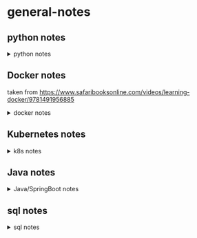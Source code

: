 # general-notes

## python notes
<details><summary>python notes</summary>
<p>
  
### general functions

### pandas
#### init
` import pandas as pd`
#### notes
- [`pandas.melt`](https://pandas.pydata.org/pandas-docs/stable/generated/pandas.melt.html) - function to unpivot a dataframe into a format where one or more columns are identifier variables (id_vars), while all other columns, considered measured variables.
- [`.nunique()`](http://pandas.pydata.org/pandas-docs/stable/generated/pandas.core.groupby.SeriesGroupBy.nunique.html) - returns count of unique values from a column, e.g. `df1['Region'].nunique()`
### pyspark
#### Read file(s)
```
df = spark.read \
  .option("HEADER", True) \
  .option("inferSchema", True) \
  .csv("example.csv")
```
#### EDA/data prep
- `df.describe()` for mean, std dev, counts etc for each column
- `from pyspark.ml.feature import VectorAssembler`, `assembler = VectorAssembler(inputCols=df.columns, outputCol="features")` then `featurizeddf = assembler.transform(df)` 
- `from pyspark.ml.stat import Correlation` then `pearsonCorr = Correlation.corr(df, 'features').collect()[0][0]`
- Scatter matrix (using python):
```
import matplotlib.pyplot as plt
import pandas as pd
import seaborn as sns

fig, ax = plt.subplots()
pd_df = df.toPandas()

pd.plotting.scatter_matrix(pd_df, figsize=(10, 10))

display(fig.figure)
```
- train/test split with `df.randomSplit([0.8, 0.2], seed=12)`
- add a column to your dataframe with `df.withColumn('newcolalias', newcol)`


### numpy
#### init
`import numpy as np`
#### notes
- np.zeros((y,x)) - function to generate matrix of zeros(vertical, horizontal)
- np.random.rand(2,5) - random 2x5 matrix with all numbers between 0 and 1

### mpl
#### init
```
import matplotlib as mpl
import matplotlib.pyplot as plt
```
#### notes
- Simple time series linechart
```
x = pd.to_datetime(df['_time'])
y = df['Sum']

plt.plot(x,y)
plt.gcf().autofmt_xdate()
plt.gcf().set_size_inches(18.5, 10.5)
plt.show()
```

### PCA (principal component analysis)
- Used to identify features of importance, reduce number of features in the dataset, visualise cuts of the data to understand the importance of these features in more detail.. 
- Important to standardize the data before you investigate. PCA maximises the variance so normalization is required otherwise features can dominate purely because of their scale. 
- Visualising pca output allows you to gain an intiative understanding of the features and their predictive importance. 


</p>
</details>

## Docker notes
taken from https://www.safaribooksonline.com/videos/learning-docker/9781491956885
<details><summary>docker notes</summary>
<p>
  
## Containerization/OS level virtualization
- Linux containers are considered operating system level virtualization, which provides isolated view of processes, user space, and file system for the user or owner. Containers share the kernel of the Linux host they are running on. OS Virtualization is not new despite the rise in interest via docker, and have existed in similar forms in FreeBSD Jails, Solaris Zones, and LXC.
- Differences/similarities between containers and VMs?
    - Both require host OS. VMs can run on a variety of OS
    - VMs require a hypervisor - a piece of software that can create, run, destroy, and monitor VMs. Type 1 run directly on host machine hardware, ESX and Xen are popular versions. Type 2 hypervisor runs as software on top of the host OS - VMWare and VirtualBox are commonly user. VMs can run any guest OS they choose, regardless of the host OS. VMs require full OS install, which means they incur the same startup and shutdown times as on bare metal (perhaps longer). Can run many processes, and have variety of network and file system configurations.
    - Containers do not require hypervisor, but a container engine. This could be FreeBSD jails, Solaris Zones, Rocket, or Docker. They also have significatly smaller overheads - because they share the kernel with the host OS, they can start and stop extremely fast. A container typically contains a single processes and its dependencies. Startup time is determined by the amount of time the process takes to start, making them very efficient for clustered cloud like environments. As they share the host OS kernel, they must use the same OS. Docker containers must run linux distros.
- docker is a tool built as an abstraction on top of linux containers, and allows for easy, programmatic creation and distribution of container images, as well as creating and deploying containers. Provides CLI and HTTP interfaces to make it easy to manage and automate, and creates a homogenous system for running apps. Containers ship with the dependencies baked in, so the deployment is the same regardless of where you deploy.

## Architecture
- We know docker is an abstraction built on top of lower level container technologies, which provides a simple cli and http interface to create and publish container images, and to run these themselves. It provides a way to package an application and all system dependncies into a standardized unit (Docker image). 
- It is a tool, but also encompasses an ecosystem of other tools and services, e.g. DockerHub (central public repo of docker images).
- Widley used deployment mechanisim for applications because of the guarantee the container will always run the same regardless of the environment, giving devs parity across dev, test, and prod.

## Setup
- I started by accidentally installing Docker CE in an Ubuntu 16.04 VM following the instructions in the docker docs. I then realised this is not what the course was asking me to do, so followed the docs to install Docker Engine too https://docs.docker.com/cs-engine/1.12/#install-on-ubuntu-1404-lts-or-1604-lts
- Automatic starting of the docker daemon is achieved using systemd `sudo systemctl enable docker`
- Check docker working using sample container `sudo docker run rickfast/hello-oreilly`
- Adding a user to the docker group prevents requirement to run all docker commands with sudo `sudo usermod -aG docker $USER` (log out and log back in to have changes take)
- Another test container `docker run -p 4567:4567 -d rickfast/hello-oreilly-http` runs a web server on port 4567 that returns the 'Hello O'Reilly!' message.

- OS's that aren't Linux cannot run docker natively as docker requires a Linux compatible kernel. Used to have `boot2docker` which was a stripped down Linux image with docker installed, which enabled people running OSX to issue docker commands to a remote docker daemon in a VM. More recently, a series of useful docker tools have been packaged into Docker Toolbox, which can be installed using a simple installer. `boot2docker` is still used, but it is managed by `docker-machine`. *NB: Docker Toolbox is now a legacy desktop solution that has been superceded by Docker for Mac and Docker for Windows. The Docker for Windows application requires Windows 10 which I do not have, so I will continue with docker toolbox and my ubuntu VM side by side*
- starting docker toolbox using the `Docker Quickstart Terminal`, which launches a fully configured shell, starting a docker host in virtualbox.
- `default` machine will start with IP `192.168.99.100` - this is the IP of the docker machine. On Linux, this runs on `localhost`

## Docker Machine
- Ships with toolbox, allows us to use docker with non-linux based OS's, and launch and manage multiple docker instances from the host machine. 
- I quickly installed `docker-machine` in my ubuntu VM following [the docs](https://docs.docker.com/machine/install-machine/#install-machine-directly). I think this is going to be a better and easier fit as the rest of the course is on Mac OS. *NB: doing this introduced an issue as I had [conflicting graph-drivers](https://github.com/moby/moby/issues/22685). `systemctl edit docker.service` allowed me to configure the docker startup process and set the `-s` arg to `overlay` which resolved\* the issue*
- \* This did not resolve the issue. I was able to get the docker daemon started but still encountered problems. I uninstalled and reinstalled Docker CE. Then tried creating my own `docker-machine` but this is failing with `Error creating machine: Error waiting for machine to be running: Maximum number of retries (60) exceeded` - _but that's ok because I can run docker containers natively because I'm in Linux_ right ok the penny dropped, there we go, move along ..
- see which hosts are running using `docker-machine ls`
- if working with docker machine, set the machine you want to issue commands to with `eval $(docker-machine env $docker-machine)`. Get the IP of this machine by issuing `docker-machine ip $MACHINENAME`. Stop the machine with `docker-machine stop $MACHINE`
- Docker machine is good because it enables people to use docker regarless of their host OS. Alos a nice tool for launching multiple docker hosts (these can be in the cloud as well as locally)

## Docker Hub
- For distributing docker images - official central registry. There are other registerys, and you can set up your own (artifactory, docker trusted registy).
- Need a docker hub account to push your own into the registry. 

## Running/managing docker containers
### Getting Started
- Containers typically wrap a single process, and the lifetime of the container is typically tied to the time it takes to run the process assigned to pid 1 within. The command run by the container can be specified by the container, or the user running it.
- e.g. of specifying the command run by the container `docker run ubuntu pwd` - ubuntu container does not specify a command to be run, so we can run `pwd`. The container will only live for the time it takes to run this command, make it useful for taks that require a specific setup or environment.
- output is different as the container has it's own isolated view of the operating environment - the ubuntu container has it's own user id space, filesystem, process trees, and networking.
- How can we investigate the inside of a container without running single commands? `i` flag runs in interactive, and `-t` assigns a terminal (specify the shell you want as well) `docker run -i -t ubuntu /bin/bash`
- uuid is the hostname of the container - a unique hash, also the container id.
- has typical file system, but only two processes running (`ps` and `bash` - `bash` is pid 1, which means the containers existance is bound to this process). Can end the container by running `exit`, which quits the bash session and also the container.

### Different ways to run containers
- specifying just the image name will just run that image. This will run the default command in the image. Can override the default by adding another argument when issuing `docker run`. Additional args after this are passed as arguments to the override command, i.e. `docer run ubuntu ls -l`. Any number of commands can be passed in the command arguments.
- running a long-iving container from the command line pushes the output of this container to stdout - not ideal as container will exit if we close terminal, ctrl+c, etc. In production scnarios we want the containers to run as background processes. To run them as background processes, use `-d` (detached). This prints a container id to stdout which can be used to execute actions against that container.
- `docker ps` lists all running containers.
- Containers can be referenced by image id or name, and if you dont explicitly name your container, docker will auto-assign one. `--name` to name your container - names are useful if you're running a lot of instances of the same container on a docker host, or if using a bridged network, as containers use names to communicate (see networking)
- `docker stop` to stop the container, don't need to write the whole id
- `docker restart` to restart a container (takes name)

### Containerized Web Applications
- Long-lived web apps are a common use case. Will run a web app which performs lookup in a key:value store, redis.
- First, run redis `docker run -d -P --name redis redis`
- Then start web app - this will need to be able to connect to redis to store and retrieve data. 
- `docker --link` to connect containers together - allow continers to find each other by ip and port. docker containers are linked by name, and docker injects a set of env vars into the container that can be used to connect them.
- `docker run --link redis -i -t ubuntu /bin/bash` to start an ubuntu container and link to redis .. looking at `env`, cna see `REDIS_PORT_6379_TCP_ADDR=172.17.0.2`, which gives the IP of the redis container. This format/naming covention ($NAME_PORT_$PORT_TCP_ADDR) means we have to know the name of the container and the port, to connect to it. The web app uses this env variable to connect to redis, and retrieve and store data. 
- Run and link the web app to redis .. `docker run -d --link redis --name web rickfast/oreilly-simple-web-app`
- Docker links are *deprecated*
- Need to map the port using `-p` on container startup - doesn't matter that the application in the container is bound on 4567, we cannot access it on the docker host without mapping the port. first is port on docker host, second is container port to map. So above command becomes `docker run -d --link redis --name web -p 4567:4567 rickfast/oreilly-simple-web-app`
- _What if deploying a web app on a machine and we dont know what ports are available?_ Cant be guaranteed a well known port for every appliaction .. `-P` binds all exposed ports to a randomly availbale port on the docker host - v useful for a dymanic mutlitenant environment. Once used, can use `docker ps -l` which lists the last started container, and you can see the port .. can also use `docker port $NAME` which tells the port that the container is available at on the docker host.

### Configuring Containerized Applications
- Previously would use configuration files to configure server application using tools like chef or puppet. Templatize a config file and drop it on the server before the application launches. Docker image is pre-baked, so we dont necesserily want another layer with environment specific configuration, which would require separate image artifacts for the environment our container would run in.
- Preferred config method for containerized apps is to pass in at launch time, in the form of standard environment variables.
- This puts environment configuration burden on the launcher - `-e` flag enables this. Each env variable must be set using it's own `-e` flag
```
joe@ubuntu:~$ docker run -e "HELLO=JOE" ubuntu /bin/bash -c export
declare -x HELLO="JOE"
...
```
- `docker inspect` gives details about the container

### Container Lifecycle
- `docker restart` runs the same container rather than starting a new one. Discussed graceful shutdown of containers and allowing time for containers to do so, using the `docker stop --time` param.
- If something causes a container to exit, can use the `--restart` policy flag to automatically case it to restart if it exits. Takes a number of args (always, unless stopped (only restart if stops unexpectedly), on failure (if exists with non-0 code) `docker run -d -p 4567:4567 --name timebomb --restart unless-stopped rickfast/oreilly-time-bomb`. To make it not restart, explicity stop it or kill it ourself. 

### Debugging Containers
- Can configure docker to output logs to logging applications (fluentd, splunk). Withg access to the docker host, there are a number of ways to debug a container.
  - see which containers are running `docker ps`, to see what is running. `ps -a` to see stopped containers. `-l` will show the last run container.
  - output of a container i.e. logs `docker logs $NAME` show the most recent logger output. `-f` to follow the logs in the terminal until ctrl+c.
  - Local IP/other information about the container? `docker inspect` give json payload of info about the container. Can extract information from here using the `--format` flag, e.g. `docker inspect --format='{{.NetworkSettings.IPAddress}}' redis`. This uses Go's template support. dot notation represents the json properties, where `NetworkSettings` is top level object, containing field `IPAddress`.
  - Get into container using `-i` and `-t` as we saw earlier .. however this isn't incredibly useful as we're starting a new copy of the container with /bin/bash running as pid 1 .. so how can we debug if it's already running? `docker exec` will enable to run a secondary process in the container `docker exec -i -t redis /bin/bash`
  - Centralised logging and debugging should be used in production to manage.
  
## Docker Images
- Building and sharing our own images is where it gets interesting!
- Packaging your own production applications is a major use case for docker images. Container must only contain linux libraries and binaries. Flavor will dictate which libraries and binaries it will use. Need to map `flask` port to the docker host in order to expose it. (see _Containerized Web Applications_ section above for more on this)
- Docker images are built from layers, which are immutable (non-changing), similar to a git commit. These aren't changed, we just create new ones. Always re-use layers that don't change, and if we do diverge, we create new layers.
- Images are created by running containers, changing their state, and then saving the new state to disk. Only the differences introduced in the new state are saved, which means the state can be applied or reverted from the layer below. Preferred method for applying these changes is via the `dockerfile`, a list of instructions to be performed on an image to produce new layers. Each layer correspondes to an instruction from the dockerfile. Dockerfile ends up looking like:
```
FROM ubuntu:15.10
RUN apt-get install python
RUN pip install flask 
ADD app.py # add source code from my machine to the container using ADD
EXPOSE 5000
ENTRYPOINT python app.py # default coimmand to run so user doesn't need to worry about image internals.
```
- Can then put this in version control and treat it like any other code - version it, create automated builds to push and publish images hen the dockerfile changes. 

### ... on Docker Hub
- Easiest way to find existing images. Search, find .. description of what the image contains, size, etc. 
- Alpine Linux, lightweight base image rather than using ubuntu or fedora (bloated). Info on usage and config. 
- Official repos have no username (i.e. single contributor). Curated by docker, follows best practices inc. security. Offial images are best, kept up to date, etc.. Star = like, remind, save etc. 
- Tags are like versions. `latest` tag typically attached, will default to this. 
- unsurprisingly, `docker push` allows 

## building images
- Any can be used as a base, so depends what you want to build. 
- `docker search` to search, `docker images` to see what is available on the docker host
- can create images from a running container, or create using dockerfile - second is preferred as can be versioned and reproduced
```
docker run -i -t alpine /bin/sh
apk update
apk add nodejs
mkdir average
cd average
vi average.js
```
- add this script
```
#!/usr/bin/env node
var sum = 0;
var count = 0;
process.argv.forEach(function (val, index, array) { 
    if(index > 1) {
        sum += parseInt(val);
        count ++;
  }
});
console.log(sum / count);
```
- then give permissions, and test
```
chmod +x average.js
./average.js 3 4 5
```
- Can now commit these changes to our running container which will create a new image containing these changes. To commit them, we need a container ID, which is the same as the hostname
- To commit the changes, use `docker commit`. Takes a few flags - `-m` for commit messages. _This is an inefficient way to create docker images._
```
joe@ubuntu:~$ docker commit -m "installed node and wrote average app" 3cf4a81f2e02
sha256:9a80c75602aec13f50f37747534b28b2d5ac649c58fe24c1ff3febb6e24df537
joe@ubuntu:~$ docker run 9a80 average/average.js 3 4 5
4
```
- this approach has a number of challenges though .. cant easily specify node as the default entry point or command for the container, so have to know and care about the name of the program, and its location on the filesystem. No artifact that describes how it was created. Infrastructure as cade gives visibility into the internls of the servers, and gives ability to change and test like normal sw. 

### docker build
- relies on dockerfile, which specifies the instructions to build the image. The commands we ran above can be specified in the dockerfile, which would give a shareable, reproducabale and automatable recipe to build the image. Each line is an atomic commit, and each change is cached as the image builds. 
- changing an instruction in the dockerfile will only cause the layers at and after the change to be rebuilt. So you dont have to start from scratch every time you build.
- `FROM` is always first - define the base image.
- `MAINTAINER` defines the owner - no impact on how the container runs.
- `docker build .` to run the Dockerfile from current wd. Can see the image IDs printed below each step in the build process
- Intermediate containers are removed as each step is run in a container, and the container is commited to create the new image.
- `RUN apk update && apk add nodejs` update and add on the same line, to have both happen in one atomic commit
- to add a file to the building docker image, it must reside in the same dir, or one below.
- `WORKDIR` sets current working dir for build 
- `ENTRYPOINT` defines the main process that will run in the container. The command specified here is pid 1. entrypoint is specified as json list, called exec form. this does not invoke command cell, so cannnot include env variables to be interpolated in the command. With the entrypoint specified, arguments passed in when `docker run` is executed are passed to the entry point as arguments
- `docker build -t` to tag (i.e. name) the container

### web application images

### COMMAND (CMD) and ENTRYPOINT
- 2 ways of defining a default execution in a Dockerfile.
- For a container to be runnabale without specifying an executable at the end of the docker run command, the _Dockerfile_ that produced the container image will need one or the other instruction at the end.
-  Without one or the other in the Dockerfile, attempting to run a docker container without a command will result in an error.
- Issuing a command will override the `CMD` instruction from the dockerfile.
- `ENTRYPOINT` defines the default executable for the image - main difference is that this executable cannot be overridden by passing in a command at the end of `docker run` - additional arguments are passed to the entrypoint as arguments.
- `ctrl+c` sends sigterm command to container - since the ping command is pid 1 the container shuts down.
- ENTRYPOINT is specified as a json list - this is known as exec form - this runs the command directly, without using a shell, which means it will always be pid 1, and shut down gracefully using sig term.
- Shell form can be specified too - command token separated by spaces, which runs your command in shell. That means environment variables can be resolved in the command, for example `CMD echo $PATH`

### Build triggers
- Some images include instructions to only be run if the image is used as a base image. Specify commands that only specify for downstream build using the `ONBUILD` instruction. Many official images provide this that will auto-add code to the image, which can make usage much easier.

### Pushing images
- `docker push` to send your container to a docker repo. Docker Hub by default, can also push to IBM Cloud Container Service.

  
</p>
</details>

## Kubernetes notes

<details><summary>k8s notes</summary>
Notes from reading 'Kubernetes in Action', Marko Lukša (Manning)
<p>

# Intro
- Automation - which includes
automatic scheduling of those components to our servers, automatic configuration,
supervision, and failure-handling. This is where Kubernetes comes in.
- Type 1 hypervisors don't use a host OS. Type 2 do.
- TODO: read about x86 architecture and how kernel issues and performs instructions on CPU
- Benefit of VMs is the full isolation they provide, as each VM runs its wn kernel - containers are all calling the same kernel which can pose a security risk.
- When running a great number of isolated processes on the same machine, containers are a much better choice because of the low overheads - each VM has to run it's own set of system services, which containers do not as they run in the same OS. Containers also require no booting - a process run in a container starts up immediately.
- _Linux Namespaces_ and _control groups_ `cgroups` are the mechanisms used to isolate processes in containers. _Namespaces_ make sure each process sees its own view of the system, and cgroups limit the amount of resources the process can consume,
- System has as master node and _n_ worker nodes. When a list of apps is submitted to the master, k8s deploys them to the cluster of worker nodes. The node it lands 
</p>
</details>

## Java notes

<details><summary>Java/SpringBoot notes</summary>
Notes from https://www.safaribooksonline.com/videos/building-microservices-with/9780134678658/
<p>

# SpringBoot
- SpringBoot available on cli, or using http://start.spring.io
- Write a quick groovy script (spring/hello-world.groovy) and execute with `spring run hello-world.groovy` - we get a web server on localhost that returns our string. Can issue other commands like:
    - `test` to run a script test
    - `grab` to download a spring groovy script's dependencies
    - `jar` to create a jar file from the groovy script
    - `init` to initialize a new project (nice). See `spring help init` for more info. `spring init --list` shows other available dependencies for use.
- `@RestController` adds a series of imports when we run the script
- Spring also needs to download the dependencies that it needs .. inferred from the annotations. This uses `@Grab` under the covers - essentially a built-in Maven.
- Adds in `@EnableAutoConfiguration`, which looks at the app and tries to configure the app as best it can. With Java we will have to add this ourselves, but for groovy-cli it does this for us. 
- Auto adds a main method too, so we can run the application straight away.

- Not a code generation tool!

- We've looked at the `web` starter `pom.xml`, but there are others available. They ar enot just for getting started, they are designed for production dependencies. 
- Executable JAR files are a nice way to create self packaged executable programs. `java -jar target/my-app-1.0.0.jar` to run, `spring jar myapp.jar %files to include%` Cloud friendly, to land in a container and push up to a service. Known as fat JARs .

- Keeping config separate from codebase is important and one of the twelve priniciples of 12FA (https://12factor.net/config). Mechanisms to replace key:value pairs of credentials at run time from a property file.
- `Environment` and `PropertySource` abstraction provide an injectable object that code in Spring can use to ask questions about the env.
- Any config value can be plugged in and derived using `PropertySource`.

### Connecting to and consuming services
- The app is the app .. but pretty soon going to want to connect to other things. Will use `env vars` to connect to them, presumably delivering these into the app at runtime using the above approach.
- Env variables will tell you how to connect to a service that you've bound to your app. This means you can de-reference existing properties to point to env variables.
- Also `spring-cloud-connectors` which supports cf and heroku.

## Data and Microservices with Spring
### Contextualize your microservices data
- Do not use your database:
    - as a synchronization layer
    - to share data across different microservices each talking to a different database.
- Database needs to belong to a microservice, and if you need data from that db, call the microservice and have it return the data.
- Keeping data associated with the microservice is known as _bounded context_, which describes the concept of keeping a boundary around applicable parts of your data. 
- Can also then choose the technology that best supports that kind of data, known as _polygot persistance_. 
### Understand Spring Data
- 

### SpringKafka
- https://spring.io/projects/spring-kafka
- There is a KafkaTemplate that you can use to house your business logic
- Local dev setup recommendations:
  - Got to stepping on each others toes.. so, start kafka on your local machine - Kafka cluster, Zookeeper, Confluent Schema Registry, Kafka manager (by yahoo) to show what is going on on your local cluster.
  - CI tools - Kafka CLI, Confluent CLI for Avro
  - Custom CLI producer
  - UI tools - confluent control center, kafka manager (yahoo)
- Docker Compose to run their containers locally
- Kafka brokers at version 2.3.1 can communicate with older kafka clients. 
- Spring boot is opinionated about dependency management
- *Deserialization exception* scenario - if you publish a message to the broker that the consumer cannot deserialize, it will flood the broker with log messages, and flood the disk.
  - Don't want to wait until retention period has ended..
  -
  -
  - Configure ErrorHandlingDeserializer2 (Provided by Spring Kafka)
  - Serialized data is just bytes. Producer microbatches, manages the serialization and compression. 
  - Broker is not responsible for type checking or schema validation.
</details>

## sql notes
<details><summary>sql notes</summary>
<p>
  
```
-- Get query names and owning db users
SELECT db.name AS [DB User], s.name AS [Schema]
FROM sys.database_principals db
JOIN sys.schemas s ON s.principal_id = db.principal_id

-- Listing users and their roles in SQL Server
select dp.NAME AS principal_name,
       dp.type_desc AS principal_type_desc,
       o.NAME AS object_name,
       p.permission_name,
       p.state_desc AS permission_state_desc
from   sys.database_permissions p
left   OUTER JOIN sys.all_objects o
on     p.major_id = o.OBJECT_ID
inner  JOIN sys.database_principals dp
on     p.grantee_principal_id = dp.principal_id

-- Get AAD Object IDs for DB users
SELECT
	DP.name
	,DP.principal_id
	,DP.type
	,DP.type_desc
	,DP.SID
	,OBJECTID = CONVERT(uniqueidentifier, DP.SID)
FROM SYS.database_principals DP
WHERE DP.type IN ('S','X','E')
```

</p>
</details>
